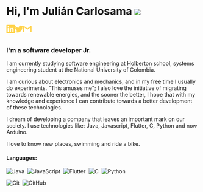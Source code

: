 # Hi, I'm Julián Carlosama <img src="https://media.giphy.com/media/hvRJCLFzcasrR4ia7z/giphy.gif" width="25px">


[<img align="left" alt="juliancarlosama-722879169 | LinkedIn" width="22px" src="./linkedin.svg" />][linkedin]
[<img align="left" alt="JulianCarlosam3 | Twitter" width="22px" src="./twitter.svg" />][twitter]
[<img align="left" alt="cromocelcarlosama | Gmail" width="22px" src="./gmail.svg" />][gmail]

<br>
<br>


### **I'm a software developer Jr.**

I am currently studying software engineering at Holberton school, systems engineering student at the National University of Colombia.

I am curious about electronics and mechanics, and in my free time I usually do experiments. "This amuses me";
I also love the initiative of migrating towards renewable energies, and the sooner the better, I hope that with my knowledge and experience I can contribute towards a better development of these technologies.

I dream of developing a company that leaves an important mark on our society.
I use technologies like: Java, Javascript, Flutter, C, Python and now Arduino.

I love to know new places, swimming and ride a bike.


#### Languages:

![Java](https://img.shields.io/badge/-Java-05122A?style=flat&logo=Java&logoColor=FFA518)&nbsp;
![JavaScript](https://img.shields.io/badge/JavaScript-323330?style=for-the-badge&logo=javascript&logoColor=F7DF1E)&nbsp;
![Flutter](https://img.shields.io/badge/Flutter-02569B?style=for-the-badge&logo=flutter&logoColor=white)&nbsp;
![C](https://img.shields.io/badge/-C-05122A?style=flat&logo=C&logoColor=A8B9CC)&nbsp;
![Python](https://img.shields.io/badge/-Python-05122A?style=flat&logo=python)&nbsp;

![Git](https://img.shields.io/badge/-Git-05122A?style=flat&logo=git)&nbsp;
![GitHub](https://img.shields.io/badge/-GitHub-05122A?style=flat&logo=github)&nbsp;




[linkedin]: https://www.linkedin.com/in/juliancarlosama-722879169/
[twitter]: https://twitter.com/JulianCarlosam3/
[gmail]: mailto:cromocelcarlosama@gmail.com
